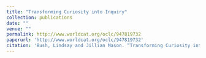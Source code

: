 ```yaml
---
title: "Transforming Curiosity into Inquiry"
collection: publications
date: ""
venue: ""
permalink: http://www.worldcat.org/oclc/947819732
paperurl: 'http://www.worldcat.org/oclc/947819732'
citation: 'Bush, Lindsay and Jillian Mason. “Transforming Curiosity into Inquiry.” <i>The Future Scholar: Researching & Teaching the Frameworks for Writing & Information Literacy.</i> Information Today Inc, 2016. pp. 23-43.'
---
```

